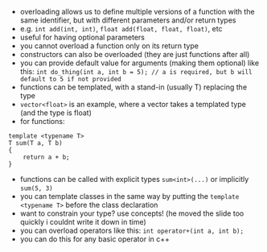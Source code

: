 - overloading allows us to define multiple versions of a function with the same identifier, but with different parameters and/or return types
- e.g. `int add(int, int)`, `float add(float, float, float)`, etc
- useful for having optional parameters
- you cannot overload a function only on its return type
- constructors can also be overloaded (they are just functions after all)
- you can provide default value for arguments (making them optional) like this:
`int do_thing(int a, int b = 5); // a is required, but b will default to 5 if not provided`  
- functions can be templated, with a stand-in (usually T) replacing the type
- `vector<float>` is an example, where a vector takes a templated type (and the type is float)
- for functions:
```
template <typename T>
T sum(T a, T b)
{
	return a + b;
}
```
- functions can be called with explicit types `sum<int>(...)` or implicitly `sum(5, 3)`
- you can template classes in the same way by putting the `template <typename T>` before the class declaration
- want to constrain your type? use concepts! (he moved the slide too quickly i couldnt write it down in time)
- you can overload operators like this:
`int operator+(int a, int b);`
- you can do this for any basic operator in c++